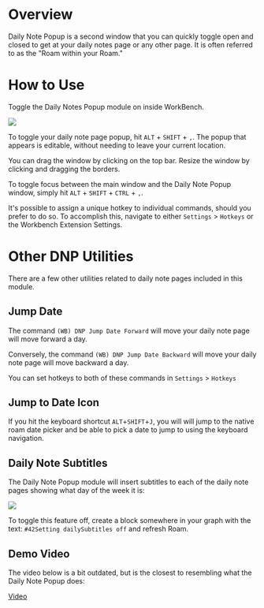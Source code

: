 # Overview

Daily Note Popup is a second window that you can quickly toggle open and closed to get at your daily notes page or any other page. It is often referred to as the "Roam within your Roam."

# How to Use

Toggle the Daily Notes Popup module on inside WorkBench.

![](https://firebasestorage.googleapis.com/v0/b/firescript-577a2.appspot.com/o/imgs%2Fapp%2Froamjs%2FhZVBcYwHPg.png?alt=media&token=ffc46679-99a1-43a0-98f6-5e49f8610138)

To toggle your daily note page popup, hit `ALT` + `SHIFT` + `,`. The popup that appears is editable, without needing to leave your current location.

You can drag the window by clicking on the top bar. Resize the window by clicking and dragging the borders.

To toggle focus between the main window and the Daily Note Popup window, simply hit `ALT` + `SHIFT` + `CTRL` + `,`.

It's possible to assign a unique hotkey to individual commands, should you prefer to do so. To accomplish this, navigate to either `Settings` > `Hotkeys` or the Workbench Extension Settings.

# Other DNP Utilities

There are a few other utilities related to daily note pages included in this module.

## Jump Date

The command `(WB) DNP Jump Date Forward` will move your daily note page will move forward a day.

Conversely, the command `(WB) DNP Jump Date Backward` will move your daily note page will move backward a day.

You can set hotkeys to both of these commands in `Settings` > `Hotkeys`

## Jump to Date Icon

If you hit the keyboard shortcut `ALT`+`SHIFT`+`J`, you will will jump to the native roam date picker and be able to pick a date to jump to using the keyboard navigation.

## Daily Note Subtitles

The Daily Note Popup module will insert subtitles to each of the daily note pages showing what day of the week it is:

![](https://firebasestorage.googleapis.com/v0/b/firescript-577a2.appspot.com/o/imgs%2Fapp%2Froamjs%2F9KFCTji9c4.png?alt=media&token=dd1d16d6-51f3-4f5d-8117-1e7cd6e86e1d)

To toggle this feature off, create a block somewhere in your graph with the text: `#42Setting dailySubtitles off` and refresh Roam.

## Demo Video

The video below is a bit outdated, but is the closest to resembling what the Daily Note Popup does:

[Video](https://youtu.be/wbNMKa232MM)
